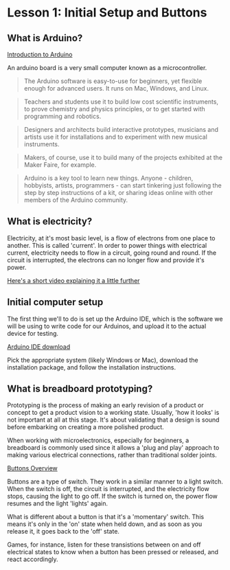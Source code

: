 # Lesson 1: Initial Setup and Buttons

## What is Arduino?

[Introduction to Arduino](https://www.arduino.cc/en/Guide/Introduction)

An arduino board is a very small computer known as a microcontroller.

>The Arduino software is easy-to-use for beginners, yet flexible enough for advanced users. It runs on Mac, Windows, and Linux.

>Teachers and students use it to build low cost scientific instruments, to prove chemistry and physics principles, or to get started with programming and robotics.

>Designers and architects build interactive prototypes, musicians and artists use it for installations and to experiment with new musical instruments.

>Makers, of course, use it to build many of the projects exhibited at the Maker Faire, for example.

>Arduino is a key tool to learn new things. Anyone - children, hobbyists, artists, programmers - can start tinkering just following the step by step instructions of a kit, or sharing ideas online with other members of the Arduino community.

## What is electricity?

Electricity, at it's most basic level, is a flow of electrons from one place to another.  This is called 'current'. In order to power things with electrical current, electricity needs to flow in a circuit, going round and round.  If the circuit is interrupted, the electrons can no longer flow and provide it's power.

[Here's a short video explaining it a little further](https://www.youtube.com/watch?v=oB1v-wh7EGU)


## Initial computer setup

The first thing we'll to do is set up the Arduino IDE, which is the software we will be using to write code for our Arduinos, and upload it to the actual device for testing.

[Arduino IDE download](https://www.arduino.cc/en/Guide#install-the-arduino-desktop-ide)

Pick the appropriate system (likely Windows or Mac), download the installation package, and follow the installation instructions.

## What is breadboard prototyping?

Prototyping is the process of making an early revision of a product or concept to get a product vision to a working state.  Usually, 'how it looks' is not important at all at this stage.  It's about validating that a design is sound before embarking on creating a more polished product.

When working with microelectronics, especially for beginners, a breadboard is commonly used since it allows a 'plug and play' approach to making various electrical connections, rather than traditional solder joints.

[Buttons Overview](https://arduinogetstarted.com/tutorials/arduino-button)

Buttons are a type of switch.  They work in a similar manner to a light switch.  When the switch is off, the circuit is interrupted, and the electricity flow stops, causing the light to go off.  If the switch is turned on, the power flow resumes and the light 'lights' again.

What is different about a button is that it's a 'momentary' switch.  This means it's only in the 'on' state when held down, and as soon as you release it, it goes back to the 'off' state.

Games, for instance, listen for these transistions between on and off electrical states to know when a button has been pressed or released, and react accordingly.


